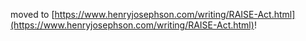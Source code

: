 moved to [https://www.henryjosephson.com/writing/RAISE-Act.html](https://www.henryjosephson.com/writing/RAISE-Act.html)!